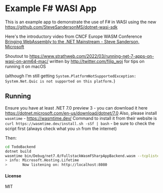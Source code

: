 # Example F# WASI App


This is an example app to demonstrate the use of F# in WASI using the new https://github.com/SteveSandersonMS/dotnet-wasi-sdk

Here's the introductory video from CNCF Europe WASM Conference [Bringing WebAssembly to the .NET Mainstream - Steve Sanderson, Microsoft](https://www.youtube.com/watch?v=PIeYw7kJUIg)

Shoutout to https://www.strathweb.com/2022/03/running-net-7-apps-on-wasi-on-arm64-mac/
written by http://twitter.com/filip_woj for tips on running it on macOS

(although I'm still getting `System.PlatformNotSupportedException: System.Net.Quic is not supported on this platform.`)


## Running

Ensure you have at least .NET 7.0 preview 3 - you can download it here https://dotnet.microsoft.com/en-us/download/dotnet/7.0
Also, please install `wasmtime` - https://wasmtime.dev/
Command to install it from their website is `curl https://wasmtime.dev/install.sh -sSf | bash` - be sure to check the script first (always check what you `sh` from the internet)


Then:

```bash
cd TodoBackend
dotnet build 
wasmtime bin/Debug/net7.0/FullstackWasmFSharpAppBackend.wasm --tcplisten localhost:8080 --env ASPNETCORE_URLS=http://localhost:8080
> info: Microsoft.Hosting.Lifetime
>       Now listening on: http://localhost:8080
```


#### License

MIT